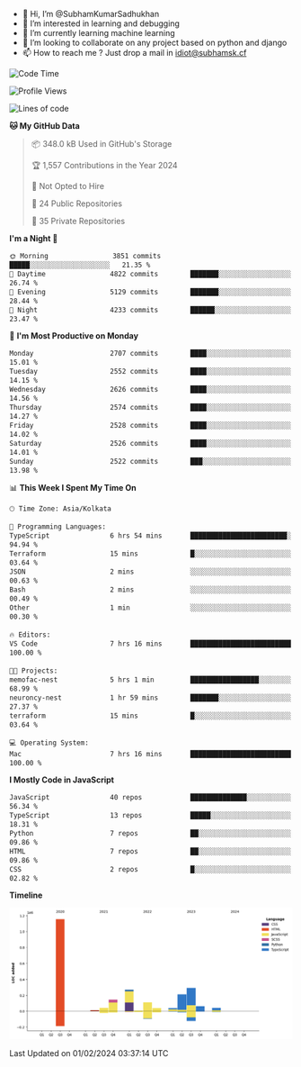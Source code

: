 - 👋 Hi, I’m @SubhamKumarSadhukhan
- 👀 I’m interested in learning and debugging
- 🌱 I’m currently learning machine learning
- 💞️ I’m looking to collaborate on any project based on python and django
- 📫 How to reach me ?
      Just drop a mail in idiot@subhamsk.cf

<!---
SubhamKumarSadhukhan/SubhamKumarSadhukhan is a ✨ special ✨ repository because its `README.md` (this file) appears on your GitHub profile.
You can click the Preview link to take a look at your changes.
--->


<!--START_SECTION:waka-->
![Code Time](http://img.shields.io/badge/Code%20Time-1%2C920%20hrs%2044%20mins-blue)

![Profile Views](http://img.shields.io/badge/Profile%20Views-0-blue)

![Lines of code](https://img.shields.io/badge/From%20Hello%20World%20I%27ve%20Written-2.4%20million%20lines%20of%20code-blue)

**🐱 My GitHub Data** 

> 📦 348.0 kB Used in GitHub's Storage 
 > 
> 🏆 1,557 Contributions in the Year 2024
 > 
> 🚫 Not Opted to Hire
 > 
> 📜 24 Public Repositories 
 > 
> 🔑 35 Private Repositories 
 > 
**I'm a Night 🦉** 

```text
🌞 Morning                3851 commits        █████░░░░░░░░░░░░░░░░░░░░   21.35 % 
🌆 Daytime                4822 commits        ███████░░░░░░░░░░░░░░░░░░   26.74 % 
🌃 Evening                5129 commits        ███████░░░░░░░░░░░░░░░░░░   28.44 % 
🌙 Night                  4233 commits        ██████░░░░░░░░░░░░░░░░░░░   23.47 % 
```
📅 **I'm Most Productive on Monday** 

```text
Monday                   2707 commits        ████░░░░░░░░░░░░░░░░░░░░░   15.01 % 
Tuesday                  2552 commits        ████░░░░░░░░░░░░░░░░░░░░░   14.15 % 
Wednesday                2626 commits        ████░░░░░░░░░░░░░░░░░░░░░   14.56 % 
Thursday                 2574 commits        ████░░░░░░░░░░░░░░░░░░░░░   14.27 % 
Friday                   2528 commits        ████░░░░░░░░░░░░░░░░░░░░░   14.02 % 
Saturday                 2526 commits        ████░░░░░░░░░░░░░░░░░░░░░   14.01 % 
Sunday                   2522 commits        ███░░░░░░░░░░░░░░░░░░░░░░   13.98 % 
```


📊 **This Week I Spent My Time On** 

```text
🕑︎ Time Zone: Asia/Kolkata

💬 Programming Languages: 
TypeScript               6 hrs 54 mins       ████████████████████████░   94.94 % 
Terraform                15 mins             █░░░░░░░░░░░░░░░░░░░░░░░░   03.64 % 
JSON                     2 mins              ░░░░░░░░░░░░░░░░░░░░░░░░░   00.63 % 
Bash                     2 mins              ░░░░░░░░░░░░░░░░░░░░░░░░░   00.49 % 
Other                    1 min               ░░░░░░░░░░░░░░░░░░░░░░░░░   00.30 % 

🔥 Editors: 
VS Code                  7 hrs 16 mins       █████████████████████████   100.00 % 

🐱‍💻 Projects: 
memofac-nest             5 hrs 1 min         █████████████████░░░░░░░░   68.99 % 
neuroncy-nest            1 hr 59 mins        ███████░░░░░░░░░░░░░░░░░░   27.37 % 
terraform                15 mins             █░░░░░░░░░░░░░░░░░░░░░░░░   03.64 % 

💻 Operating System: 
Mac                      7 hrs 16 mins       █████████████████████████   100.00 % 
```

**I Mostly Code in JavaScript** 

```text
JavaScript               40 repos            ██████████████░░░░░░░░░░░   56.34 % 
TypeScript               13 repos            █████░░░░░░░░░░░░░░░░░░░░   18.31 % 
Python                   7 repos             ██░░░░░░░░░░░░░░░░░░░░░░░   09.86 % 
HTML                     7 repos             ██░░░░░░░░░░░░░░░░░░░░░░░   09.86 % 
CSS                      2 repos             █░░░░░░░░░░░░░░░░░░░░░░░░   02.82 % 
```



**Timeline**

![Lines of Code chart](https://raw.githubusercontent.com/SubhamKumarSadhukhan/SubhamKumarSadhukhan/main/assets/bar_graph.png)


 Last Updated on 01/02/2024 03:37:14 UTC
<!--END_SECTION:waka-->
